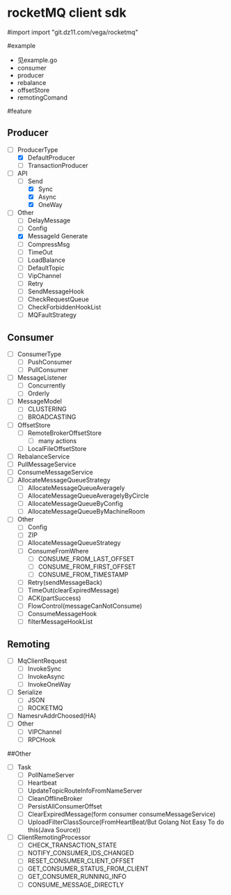 # rocketMQ client sdk

#import
import	"git.dz11.com/vega/rocketmq"

#example
* 见example.go
* consumer
* producer
* rebalance
* offsetStore
* remotingComand

#feature
## Producer
- [ ] ProducerType
    - [X] DefaultProducer
    - [ ] TransactionProducer
- [ ] API
    - [ ] Send
        - [X] Sync
        - [X] Async
        - [X] OneWay
- [ ] Other
    - [ ] DelayMessage
    - [ ] Config
    - [X] MessageId Generate
    - [ ] CompressMsg
    - [ ] TimeOut
    - [ ] LoadBalance
    - [ ] DefaultTopic
    - [ ] VipChannel
    - [ ] Retry
    - [ ] SendMessageHook
    - [ ] CheckRequestQueue
    - [ ] CheckForbiddenHookList
    - [ ] MQFaultStrategy

## Consumer
- [ ] ConsumerType
    - [ ] PushConsumer
    - [ ] PullConsumer
- [ ] MessageListener
    - [ ] Concurrently
    - [ ] Orderly
- [ ] MessageModel
    - [ ] CLUSTERING
    - [ ] BROADCASTING
- [ ] OffsetStore
    - [ ] RemoteBrokerOffsetStore
        - [ ] many actions
    - [ ] LocalFileOffsetStore
- [ ] RebalanceService
- [ ] PullMessageService
- [ ] ConsumeMessageService
- [ ] AllocateMessageQueueStrategy
    - [ ] AllocateMessageQueueAveragely
    - [ ] AllocateMessageQueueAveragelyByCircle
    - [ ] AllocateMessageQueueByConfig
    - [ ] AllocateMessageQueueByMachineRoom
- [ ] Other
    - [ ] Config
    - [ ] ZIP
    - [ ] AllocateMessageQueueStrategy
    - [ ] ConsumeFromWhere
        - [ ] CONSUME_FROM_LAST_OFFSET
        - [ ] CONSUME_FROM_FIRST_OFFSET
        - [ ] CONSUME_FROM_TIMESTAMP
    - [ ] Retry(sendMessageBack)
    - [ ] TimeOut(clearExpiredMessage)
    - [ ] ACK(partSuccess)
    - [ ] FlowControl(messageCanNotConsume)
    - [ ] ConsumeMessageHook
    - [ ] filterMessageHookList

## Remoting
- [ ] MqClientRequest
    - [ ] InvokeSync
    - [ ] InvokeAsync
    - [ ] InvokeOneWay
- [ ] Serialize
    - [ ] JSON
    - [ ] ROCKETMQ
- [ ] NamesrvAddrChoosed(HA)
- [ ] Other
    - [ ] VIPChannel
    - [ ] RPCHook

##Other
- [ ] Task
    - [ ] PollNameServer
    - [ ] Heartbeat
    - [ ] UpdateTopicRouteInfoFromNameServer
    - [ ] CleanOfflineBroker
    - [ ] PersistAllConsumerOffset
    - [ ] ClearExpiredMessage(form consumer consumeMessageService)
    - [ ] UploadFilterClassSource(FromHeartBeat/But Golang Not Easy To do this(Java Source))
- [ ] ClientRemotingProcessor
    - [ ] CHECK_TRANSACTION_STATE
    - [ ] NOTIFY_CONSUMER_IDS_CHANGED
    - [ ] RESET_CONSUMER_CLIENT_OFFSET
    - [ ] GET_CONSUMER_STATUS_FROM_CLIENT
    - [ ] GET_CONSUMER_RUNNING_INFO
    - [ ] CONSUME_MESSAGE_DIRECTLY
